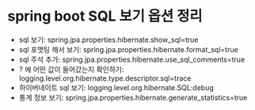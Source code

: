 # spring boot SQL 보기 옵션 정리

- sql 보기: spring.jpa.properties.hibernate.show_sql=true
- sql 포맷팅 해서 보기: spring.jpa.properties.hibernate.format_sql=true
- sql 주석 추가: spring.jpa.properties.hibernate.use_sql_comments=true
- ? 에 어떤 값이 들어갔는지 확인하기: logging.level.org.hibernate.type.descriptor.sql=trace
- 하이버네이트 sql 보기: logging.level.org.hibernate.SQL:debug
- 통계 정보 보기: spring.jpa.properties.hibernate.generate_statistics=true